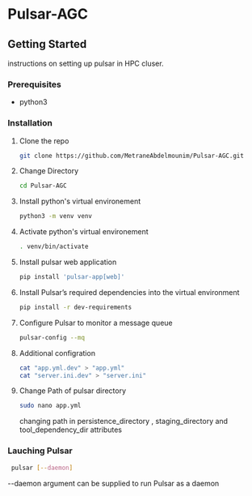# Pulsar-AGC

<!-- GETTING STARTED -->
## Getting Started

instructions on setting up pulsar in HPC cluser.

### Prerequisites

* python3
 
### Installation

1. Clone the repo
   ```sh
   git clone https://github.com/MetraneAbdelmounim/Pulsar-AGC.git
   ```
2. Change Directory
   ```sh
   cd Pulsar-AGC
   ```
3. Install python's virtual environement
   ```sh
   python3 -m venv venv
   ```
4. Activate python's virtual environement
   ```sh
   . venv/bin/activate
   ```
5. Install pulsar web application
   ```sh
   pip install 'pulsar-app[web]'
   ```
6. Install Pulsar’s required dependencies into the virtual environment 
   ```sh
   pip install -r dev-requirements
   ```
7. Configure Pulsar to monitor a message queue 
   ```sh
   pulsar-config --mq
   ```
8. Additional configration
   ```sh
   cat "app.yml.dev" > "app.yml"
   cat "server.ini.dev" > "server.ini"
   ```
9. Change Path of pulsar directory
   ```sh
   sudo nano app.yml
   ```
   changing path in persistence_directory , staging_directory and tool_dependency_dir attributes

 ### Lauching Pulsar 
  ```sh
   pulsar [--daemon]
   ```
  --daemon argument can be supplied to run Pulsar as a daemon
